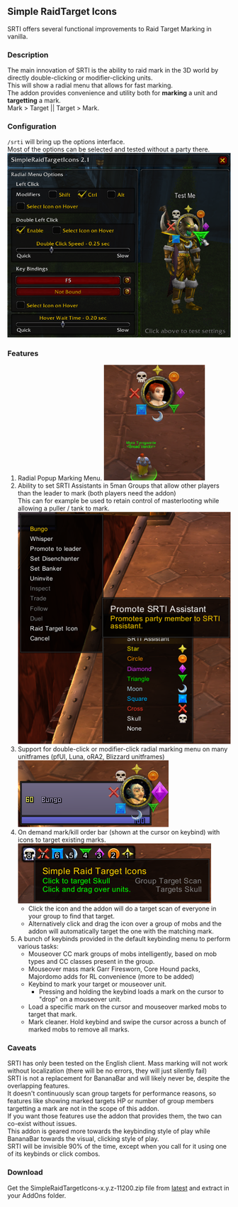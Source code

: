 ## Simple RaidTarget Icons
SRTI offers several functional improvements to Raid Target Marking in vanilla.

### Description
The main innovation of SRTI is the ability to raid mark in the 3D world by directly double-clicking or modifier-clicking units.  
This will show a radial menu that allows for fast marking.  
The addon provides convenience and utility both for **marking** a unit and **targetting** a mark.  
Mark > Target || Target > Mark.

### Configuration
`/srti` will bring up the options interface.  
Most of the options can be selected and tested without a party there.
![SimpleRaidTargetIcons Options](https://github.com/Road-block/SimpleRaidTargetIcons/raw/docs/srti_options.png)

### Features
1. Radial Popup Marking Menu. ![SimpleRaidTargetIcons Radial Menu](https://github.com/Road-block/SimpleRaidTargetIcons/raw/docs/srti_unit_radial_mark.png)
2. Ability to set SRTI Assistants in 5man Groups that allow other players than the leader to mark (both players need the addon)  
This can for example be used to retain control of masterlooting while allowing a puller / tank to mark. ![SimpleRaidTargetIcons Assistant](https://github.com/Road-block/SimpleRaidTargetIcons/raw/docs/srti_party_assistant.png)
3. Support for double-click or modifier-click radial marking menu on many unitframes (pfUI, Luna, oRA2, Blizzard unitframes) ![SimpleRaidTargetIcons unitframes](https://github.com/Road-block/SimpleRaidTargetIcons/raw/docs/srti_unitframe_radial_mark.png)
4. On demand mark/kill order bar (shown at the cursor on keybind) with icons to target existing marks. ![SimpleRaidTargetIcons Mark Order](https://github.com/Road-block/SimpleRaidTargetIcons/raw/docs/srti_targetbar.png)
    - Click the icon and the addon will do a target scan of everyone in your group to find that target.
    - Alternatively click and drag the icon over a group of mobs and the addon will automatically target the one with the matching mark.
5. A bunch of keybinds provided in the default keybinding menu to perform various tasks:
    - Mouseover CC mark groups of mobs intelligently, based on mob types and CC classes present in the group.
    - Mouseover mass mark Garr Firesworn, Core Hound packs, Majordomo adds for RL convenience (more to be added)
    - Keybind to mark your target or mouseover unit.
      - Pressing and holding the keybind loads a mark on the cursor to "drop" on a mouseover unit.
    - Load a specific mark on the cursor and mouseover marked mobs to target that mark.
    - Mark cleaner. Hold keybind and swipe the cursor across a bunch of marked mobs to remove all marks.

### Caveats
SRTI has only been tested on the English client. Mass marking will not work without localization (there will be no errors, they will just silently fail)  
SRTI is not a replacement for BananaBar and will likely never be, despite the overlapping features.  
It doesn't continuously scan group targets for performance reasons, so features like showing marked targets HP or number of group members targetting a mark are not in the scope of this addon.  
If you want those features use the addon that provides them, the two can co-exist without issues.  
This addon is geared more towards the keybinding style of play while BananaBar towards the visual, clicking style of play.  
SRTI will be invisible 90% of the time, except when you call for it using one of its keybinds or click combos.

### Download
Get the SimpleRaidTargetIcons-x.y.z-11200.zip file from [latest](https://github.com/Road-block/SimpleRaidTargetIcons/releases/latest) and extract in your AddOns folder.
